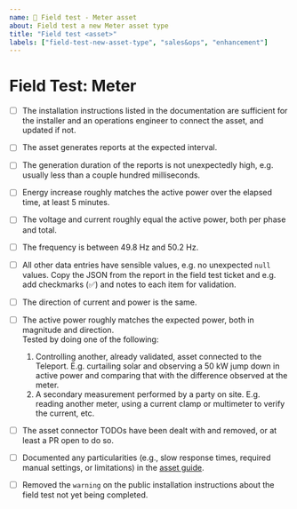 ```yaml
---
name: 📏 Field test - Meter asset
about: Field test a new Meter asset type
title: "Field test <asset>"
labels: ["field-test-new-asset-type", "sales&ops", "enhancement"]
---
```


# Field Test: Meter

- [ ] The installation instructions listed in the documentation are sufficient for the installer and an operations engineer to connect the asset, and updated if not.
- [ ] The asset generates reports at the expected interval.
- [ ] The generation duration of the reports is not unexpectedly high, e.g. usually less than a couple hundred milliseconds.
- [ ] Energy increase roughly matches the active power over the elapsed time, at least 5 minutes.
- [ ] The voltage and current roughly equal the active power, both per phase and total.
- [ ] The frequency is between 49.8 Hz and 50.2 Hz.
- [ ] All other data entries have sensible values, e.g. no unexpected `null` values. Copy the JSON from the report in the field test ticket and e.g. add checkmarks (✅) and notes to each item for validation.
- [ ] The direction of current and power is the same.
- [ ] The active power roughly matches the expected power, both in magnitude and direction.  
  Tested by doing one of the following:
  1. Controlling another, already validated, asset connected to the Teleport. E.g. curtailing solar and observing a 50 kW jump down in active power and comparing that with the difference observed at the meter.
  2. A secondary measurement performed by a party on site. E.g. reading another meter, using a current clamp or multimeter to verify the current, etc.
- [ ] The asset connector TODOs have been dealt with and removed, or at least a PR open to do so.
- [ ] Documented any particularities (e.g., slow response times, required manual settings, or limitations) in the [asset guide](https://github.com/withthegrid/teleport/tree/main/guides/asset).
- [ ] Removed the `warning` on the public installation instructions about the field test not yet being completed.

